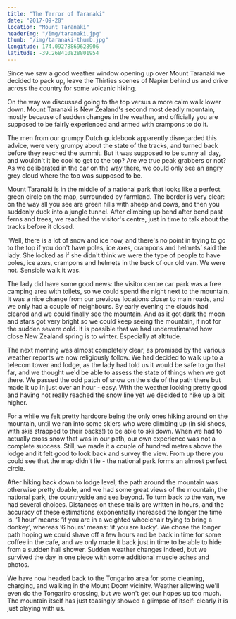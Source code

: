 ```yaml
---
title: "The Terror of Taranaki"
date: "2017-09-28"
location: "Mount Taranaki"
headerImg: "/img/taranaki.jpg"
thumb: "/img/taranaki-thumb.jpg"
longitude: 174.09278869628906
latitude: -39.268410828801954
---
```


Since we saw a good weather window opening up over Mount Taranaki we decided to pack up, leave the Thirties scenes of Napier behind us and drive across the country for some volcanic hiking.

On the way we discussed going to the top versus a more calm walk lower down. Mount Taranaki is New Zealand's second most deadly mountain, mostly because of sudden changes in the weather, and officially you are supposed to be fairly experienced and armed with crampons to do it. 

The men from our grumpy Dutch guidebook apparently disregarded this advice, were very grumpy about the state of the tracks, and turned back before they reached the summit. But it was supposed to be sunny all day, and wouldn't it be cool to get to the top? Are we true peak grabbers or not? As we deliberated in the car on the way there, we could only see an angry grey cloud where the top was supposed to be.

Mount Taranaki is in the middle of a national park that looks like a perfect green circle on the map, surrounded by farmland. The border is very clear: on the way all you see are green hills with sheep and cows, and then you suddenly duck into a jungle tunnel. After climbing up bend after bend past ferns and trees, we reached the visitor's centre, just in time to talk about the tracks before it closed. 

‘Well, there is a lot of snow and ice now, and there's no point in trying to go to the top if you don't have poles, ice axes, crampons and helmets’ said the lady. She looked as if she didn't think we were the type of people to have poles, ice axes, crampons and helmets in the back of our old van. We were not. Sensible walk it was.

<div><photo url="/img/dina-forest.jpg" caption="Dina going for a quick stroll in the jungle around the mountain on the evening we arrived"></photo></div>

The lady did have some good news: the visitor centre car park was a free camping area with toilets, so we could spend the night next to the mountain. It was a nice change from our previous locations closer to main roads, and we only had a couple of neighbours. By early evening the clouds had cleared and we could finally see the mountain. And as it got dark the moon and stars got very bright so we could keep seeing the mountain, if not for the sudden severe cold. It is possible that we had underestimated how close New Zealand spring is to winter. Especially at altitude.

<div><photo url="/img/taranaki-stars.jpg" fullwidth="true"></photo></div>

The next morning was almost completely clear, as promised by the various weather reports we now religiously follow. We had decided to walk up to a telecom tower and lodge, as the lady had told us it would be safe to go that far, and we thought we'd be able to assess the state of things when we got there. We passed the odd patch of snow on the side of the path there but made it up in just over an hour - easy. With the weather looking pretty good and having not really reached the snow line yet we decided to hike up a bit higher.

<div><photo url="/img/dina-up-taranaki.jpg" caption="Hiking up past the tower, the lodge and the snow"></photo></div>

For a while we felt pretty hardcore being the only ones hiking around on the mountain, until we ran into some skiers who were climbing up (in ski shoes, with skis strapped to their backs!) to be able to ski down. When we had to actually cross snow that was in our path, our own experience was not a complete success. Still, we made it a couple of hundred metres above the lodge and it felt good to look back and survey the view. From up there you could see that the map didn't lie - the national park forms an almost perfect circle.

<div><map route="/route/taranaki.json" type="article" layer="terrain"></map></div>

After hiking back down to lodge level, the path around the mountain was otherwise pretty doable, and we had some great views of the mountain, the national park, the countryside and sea beyond. To turn back to the van, we had several choices. Distances on these trails are written in hours, and the accuracy of these estimations exponentially increased the longer the time is. ‘1 hour’ means: ‘if you are in a weighted wheelchair trying to bring a donkey’, whereas ‘6 hours’ means: ‘if you are lucky’. We chose the longer path hoping we could shave off a few hours and be back in time for some coffee in the cafe, and we only made it back just in time to be able to hide from a sudden hail shower. Sudden weather changes indeed, but we survived the day in one piece with some additional muscle aches and photos.

<div><photo url="/img/taranaki-tower.jpg"></photo></div>

We have now headed back to the Tongariro area for some cleaning, charging, and walking in the Mount Doom vicinity. Weather allowing we'll even do the Tongariro crossing, but we won't get our hopes up too much. The mountain itself has just teasingly showed a glimpse of itself: clearly it is just playing with us.